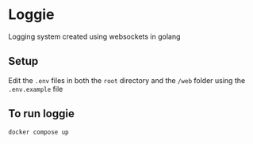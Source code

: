 # Loggie

Logging system created using websockets in golang

## Setup

Edit the `.env` files in both the `root` directory and the `/web` folder using the `.env.example` file

## To run loggie

`docker compose up`
